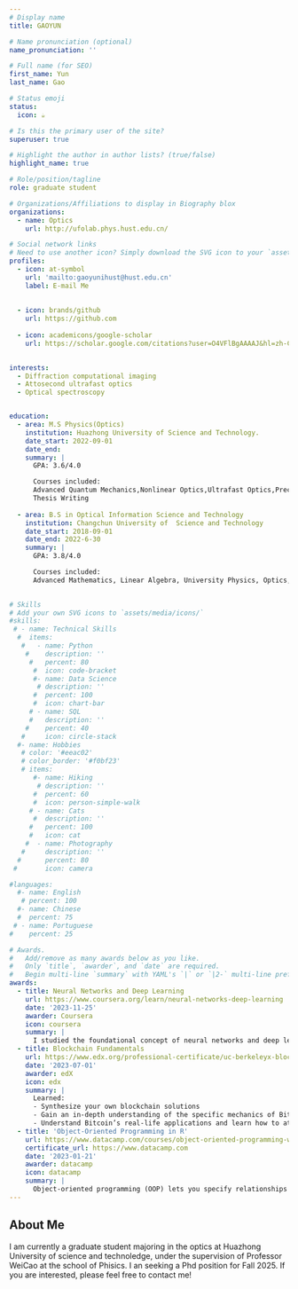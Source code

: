 ```yaml
---
# Display name
title: GAOYUN

# Name pronunciation (optional)
name_pronunciation: ''

# Full name (for SEO)
first_name: Yun
last_name: Gao

# Status emoji
status:
  icon: ☕️

# Is this the primary user of the site?
superuser: true

# Highlight the author in author lists? (true/false)
highlight_name: true

# Role/position/tagline
role: graduate student

# Organizations/Affiliations to display in Biography blox
organizations:
  - name: Optics
    url: http://ufolab.phys.hust.edu.cn/

# Social network links
# Need to use another icon? Simply download the SVG icon to your `assets/media/icons/` folder.
profiles:
  - icon: at-symbol
    url: 'mailto:gaoyunihust@hust.edu.cn'
    label: E-mail Me
 
 
  - icon: brands/github
    url: https://github.com
 
  - icon: academicons/google-scholar
    url: https://scholar.google.com/citations?user=O4VFlBgAAAAJ&hl=zh-CN&oi=sra/
  

interests:
  - Diffraction computational imaging
  - Attosecond ultrafast optics
  - Optical spectroscopy


education:
  - area: M.S Physics(Optics)
    institution: Huazhong University of Science and Technology.
    date_start: 2022-09-01
    date_end: 
    summary: |
      GPA: 3.6/4.0

      Courses included:
      Advanced Quantum Mechanics,Nonlinear Optics,Ultrafast Optics,Precision Spectroscopy,
      Thesis Writing 
    
  - area: B.S in Optical Information Science and Technology
    institution: Changchun University of  Science and Technology
    date_start: 2018-09-01
    date_end: 2022-6-30
    summary: |
      GPA: 3.8/4.0

      Courses included:
      Advanced Mathematics, Linear Algebra, University Physics, Optics, Laser Principle,Film Optics,Photoelectric Detecting Technique, Signal \& Systematic Analysis
  

# Skills
# Add your own SVG icons to `assets/media/icons/`
#skills:
 # - name: Technical Skills
  #  items:
   #   - name: Python
    #    description: ''
     #   percent: 80
      #  icon: code-bracket
      #- name: Data Science
       # description: ''
      #  percent: 100
      #  icon: chart-bar
     # - name: SQL
     #   description: ''
    #    percent: 40
   #     icon: circle-stack
  #- name: Hobbies
   # color: '#eeac02'
   # color_border: '#f0bf23'
   # items:
      #- name: Hiking
       # description: ''
      #  percent: 60
      #  icon: person-simple-walk
     # - name: Cats
      #  description: ''
     #   percent: 100
     #   icon: cat
    #  - name: Photography
   #     description: ''
  #      percent: 80
 #       icon: camera

#languages:
  #- name: English
   # percent: 100
  #- name: Chinese
  #  percent: 75
 # - name: Portuguese
#    percent: 25

# Awards.
#   Add/remove as many awards below as you like.
#   Only `title`, `awarder`, and `date` are required.
#   Begin multi-line `summary` with YAML's `|` or `|2-` multi-line prefix and indent 2 spaces below.
awards:
  - title: Neural Networks and Deep Learning
    url: https://www.coursera.org/learn/neural-networks-deep-learning
    date: '2023-11-25'
    awarder: Coursera
    icon: coursera
    summary: |
      I studied the foundational concept of neural networks and deep learning. By the end, I was familiar with the significant technological trends driving the rise of deep learning; build, train, and apply fully connected deep neural networks; implement efficient (vectorized) neural networks; identify key parameters in a neural network’s architecture; and apply deep learning to your own applications.
  - title: Blockchain Fundamentals
    url: https://www.edx.org/professional-certificate/uc-berkeleyx-blockchain-fundamentals
    date: '2023-07-01'
    awarder: edX
    icon: edx
    summary: |
      Learned:
      - Synthesize your own blockchain solutions
      - Gain an in-depth understanding of the specific mechanics of Bitcoin
      - Understand Bitcoin’s real-life applications and learn how to attack and destroy Bitcoin, Ethereum, smart contracts and Dapps, and alternatives to Bitcoin’s Proof-of-Work consensus algorithm
  - title: 'Object-Oriented Programming in R'
    url: https://www.datacamp.com/courses/object-oriented-programming-with-s3-and-r6-in-r
    certificate_url: https://www.datacamp.com
    date: '2023-01-21'
    awarder: datacamp
    icon: datacamp
    summary: |
      Object-oriented programming (OOP) lets you specify relationships between functions and the objects that they can act on, helping you manage complexity in your code. This is an intermediate level course, providing an introduction to OOP, using the S3 and R6 systems. S3 is a great day-to-day R programming tool that simplifies some of the functions that you write. R6 is especially useful for industry-specific analyses, working with web APIs, and building GUIs.
---
```


## About Me

I am currently a graduate student majoring in the optics at Huazhong University of science and technoledge, under the supervision of Professor WeiCao at the school of Phisics.
I an seeking a Phd position for Fall 2025. If you are interested, please feel free to contact me! 
